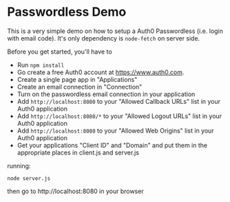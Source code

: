 # Passwordless Demo

This is a very simple demo on how to setup a Auth0 Passwordless (i.e. login with email code). It's only dependency is `node-fetch` on server side.

Before you get started, you'll have to 
* Run `npm install`
* Go create a free Auth0 account at https://www.auth0.com. 
* Create a single page app in "Applications"
* Create an email connection in "Connection"
* Turn on the passwordless email connection in your application
* Add `http://localhost:8080` to your "Allowed Callback URLs" list in your Auth0 application
* Add `http://localhost:8080/*` to your "Allowed Logout URLs" list in your Auth0 application
* Add `http://localhost:8080` to your "Allowed Web Origins" list in your Auth0 application
* Get your applications "Client ID" and "Domain" and put them in the appropriate places in client.js and server.js

running:
```
node server.js
```

then go to http://localhost:8080 in your browser

